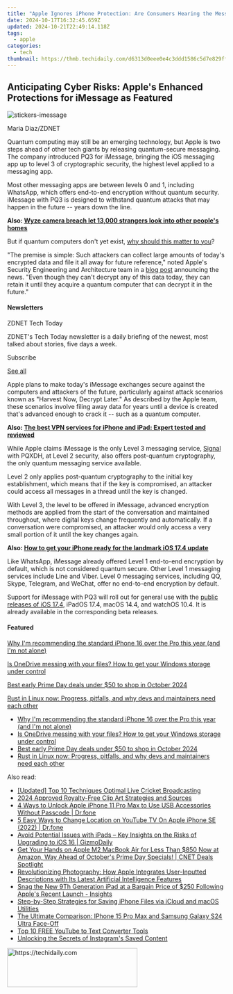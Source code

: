 ```yaml
---
title: "Apple Ignores iPhone Protection: Are Consumers Hearing the Message?"
date: 2024-10-17T16:32:45.659Z
updated: 2024-10-21T22:49:14.118Z
tags:
  - apple
categories:
  - tech
thumbnail: https://thmb.techidaily.com/d6313d0eee0e4c3ddd1586c5d7e829ff31ae93664a6546275ff549ce8b039784.jpg
---
```


## Anticipating Cyber Risks: Apple's Enhanced Protections for iMessage as Featured

![stickers-imessage](https://www.zdnet.com/a/img/resize/22017a62943b84f65671e3ca4d85a049562c59b4/2023/11/20/ae08d1e9-ceef-4e0e-bc09-f16555bc15f1/stickers-imessage.jpg?auto=webp&width=1280)

Maria Diaz/ZDNET

Quantum computing may still be an emerging technology, but Apple is two steps ahead of other tech giants by releasing quantum-secure messaging. The company introduced PQ3 for iMessage, bringing the iOS messaging app up to level 3 of cryptographic security, the highest level applied to a messaging app. 

Most other messaging apps are between levels 0 and 1, including WhatsApp, which offers end-to-end encryption without quantum security. iMessage with PQ3 is designed to withstand quantum attacks that may happen in the future -- years down the line. 

**Also: [Wyze camera breach let 13,000 strangers look into other people's homes](https://www.zdnet.com/home-and-office/smart-home/wyze-camera-breach-let-13000-strangers-view-other-peoples-homes/)**

But if quantum computers don't yet exist, [why should this matter to you](https://www.zdnet.com/article/61-of-firms-worry-they-are-unprepared-for-security-risks-in-quantum-era/)? 

"The premise is simple: Such attackers can collect large amounts of today's encrypted data and file it all away for future reference," noted Apple's Security Engineering and Architecture team in a [blog post](https://security.apple.com/blog/imessage-pq3/) announcing the news. "Even though they can't decrypt any of this data today, they can retain it until they acquire a quantum computer that can decrypt it in the future." 

#### Newsletters

ZDNET Tech Today

ZDNET's Tech Today newsletter is a daily briefing of the newest, most talked about stories, five days a week.

 Subscribe

[See all](https://www.zdnet.com/newsletters/)

Apple plans to make today's iMessage exchanges secure against the computers and attackers of the future, particularly against attack scenarios known as "Harvest Now, Decrypt Later." As described by the Apple team, these scenarios involve filing away data for years until a device is created that's advanced enough to crack it -- such as a quantum computer.

**Also: [The best VPN services for iPhone and iPad: Expert tested and reviewed](https://www.zdnet.com/article/best-iphone-vpn/)**

While Apple claims iMessage is the only Level 3 messaging service, [Signal](https://signal.org/#signal) with PQXDH, at Level 2 security, also offers post-quantum cryptography, the only quantum messaging service available. 

Level 2 only applies post-quantum cryptography to the initial key establishment, which means that if the key is compromised, an attacker could access all messages in a thread until the key is changed. 

With Level 3, the level to be offered in iMessage, advanced encryption methods are applied from the start of the conversation and maintained throughout, where digital keys change frequently and automatically. If a conversation were compromised, an attacker would only access a very small portion of it until the key changes again.

**Also: [How to get your iPhone ready for the landmark iOS 17.4 update](https://www.zdnet.com/article/how-to-get-your-iphone-ready-for-the-landmark-ios-17-4-update/)**

Like WhatsApp, iMessage already offered Level 1 end-to-end encryption by default, which is not considered quantum secure. Other Level 1 messaging services include Line and Viber. Level 0 messaging services, including QQ, Skype, Telegram, and WeChat, offer no end-to-end encryption by default. 

Support for iMessage with PQ3 will roll out for general use with the [public releases of iOS 17.4](https://www.zdnet.com/article/how-to-get-your-iphone-ready-for-the-landmark-ios-17-4-update/), iPadOS 17.4, macOS 14.4, and watchOS 10.4\. It is already available in the corresponding beta releases.

#### Featured

[Why I'm recommending the standard iPhone 16 over the Pro this year (and I'm not alone)](https://www.zdnet.com/article/why-im-recommending-the-standard-iphone-16-over-the-pro-this-year-and-im-not-alone/ "Why I'm recommending the standard iPhone 16 over the Pro this year (and I'm not alone)")

[Is OneDrive messing with your files? How to get your Windows storage under control](https://www.zdnet.com/article/is-onedrive-messing-with-your-files-how-to-get-your-windows-storage-under-control/ "Is OneDrive messing with your files? How to get your Windows storage under control")

[Best early Prime Day deals under $50 to shop in October 2024](https://www.zdnet.com/article/best-early-prime-day-deals-under-50/ "Best early Prime Day deals under $50 to shop in October 2024")

[Rust in Linux now: Progress, pitfalls, and why devs and maintainers need each other](https://www.zdnet.com/article/rust-in-linux-now-progress-pitfalls-and-why-devs-and-maintainers-need-each-other/ "Rust in Linux now: Progress, pitfalls, and why devs and maintainers need each other")

* [Why I'm recommending the standard iPhone 16 over the Pro this year (and I'm not alone)](https://www.zdnet.com/article/why-im-recommending-the-standard-iphone-16-over-the-pro-this-year-and-im-not-alone/ "Why I'm recommending the standard iPhone 16 over the Pro this year (and I'm not alone)")
* [Is OneDrive messing with your files? How to get your Windows storage under control](https://www.zdnet.com/article/is-onedrive-messing-with-your-files-how-to-get-your-windows-storage-under-control/ "Is OneDrive messing with your files? How to get your Windows storage under control")
* [Best early Prime Day deals under $50 to shop in October 2024](https://www.zdnet.com/article/best-early-prime-day-deals-under-50/ "Best early Prime Day deals under $50 to shop in October 2024")
* [Rust in Linux now: Progress, pitfalls, and why devs and maintainers need each other](https://www.zdnet.com/article/rust-in-linux-now-progress-pitfalls-and-why-devs-and-maintainers-need-each-other/ "Rust in Linux now: Progress, pitfalls, and why devs and maintainers need each other")

<ins class="adsbygoogle"
     style="display:block"
     data-ad-format="autorelaxed"
     data-ad-client="ca-pub-7571918770474297"
     data-ad-slot="1223367746"></ins>

<ins class="adsbygoogle"
     style="display:block"
     data-ad-client="ca-pub-7571918770474297"
     data-ad-slot="8358498916"
     data-ad-format="auto"
     data-full-width-responsive="true"></ins>

<span class="atpl-alsoreadstyle">Also read:</span>
<div><ul>
<li><a href="https://some-approaches.techidaily.com/updated-top-10-techniques-optimal-live-cricket-broadcasting/"><u>[Updated] Top 10 Techniques Optimal Live Cricket Broadcasting</u></a></li>
<li><a href="https://fox-friendly.techidaily.com/2024-approved-royalty-free-clip-art-strategies-and-sources/"><u>2024 Approved Royalty-Free Clip Art Strategies and Sources</u></a></li>
<li><a href="https://iphone-unlock.techidaily.com/4-ways-to-unlock-apple-iphone-11-pro-max-to-use-usb-accessories-without-passcode-drfone-by-drfone-ios/"><u>4 Ways to Unlock Apple iPhone 11 Pro Max to Use USB Accessories Without Passcode | Dr.fone</u></a></li>
<li><a href="https://location-fake.techidaily.com/5-easy-ways-to-change-location-on-youtube-tv-on-apple-iphone-se-2022-drfone-by-drfone-virtual-ios/"><u>5 Easy Ways to Change Location on YouTube TV On Apple iPhone SE (2022) | Dr.fone</u></a></li>
<li><a href="https://tech-haven.techidaily.com/avoid-potential-issues-with-ipads-key-insights-on-the-risks-of-upgrading-to-ios-16-gizmodaily/"><u>Avoid Potential Issues with iPads – Key Insights on the Risks of Upgrading to iOS 16 | GizmoDaily</u></a></li>
<li><a href="https://tech-haven.techidaily.com/get-your-hands-on-apple-m2-macbook-air-for-less-than-850-now-at-amazon-way-ahead-of-octobers-prime-day-specials-cnet-deals-spotlight/"><u>Get Your Hands on Apple M2 MacBook Air for Less Than $850 Now at Amazon, Way Ahead of October's Prime Day Specials! | CNET Deals Spotlight</u></a></li>
<li><a href="https://tech-haven.techidaily.com/revolutionizing-photography-how-apple-integrates-user-inputted-descriptions-with-its-latest-artificial-intelligence-features/"><u>Revolutionizing Photography: How Apple Integrates User-Inputted Descriptions with Its Latest Artificial Intelligence Features</u></a></li>
<li><a href="https://tech-haven.techidaily.com/snag-the-new-9th-generation-ipad-at-a-bargain-price-of-250-following-apples-recent-launch-insights/"><u>Snag the New 9Th Generation iPad at a Bargain Price of $250 Following Apple's Recent Launch - Insights</u></a></li>
<li><a href="https://tech-haven.techidaily.com/step-by-step-strategies-for-saving-iphone-files-via-icloud-and-macos-utilities/"><u>Step-by-Step Strategies for Saving iPhone Files via iCloud and macOS Utilities</u></a></li>
<li><a href="https://techno-recovery.techidaily.com/the-ultimate-comparison-iphone-15-pro-max-and-samsung-galaxy-s24-ultra-face-off/"><u>The Ultimate Comparison: IPhone 15 Pro Max and Samsung Galaxy S24 Ultra Face-Off</u></a></li>
<li><a href="https://youtube-docs.techidaily.com/0-free-youtube-to-text-converter-tools/"><u>Top 10 FREE YouTube to Text Converter Tools</u></a></li>
<li><a href="https://instagram-clips.techidaily.com/unlocking-the-secrets-of-instagrams-saved-content/"><u>Unlocking the Secrets of Instagram's Saved Content</u></a></li>
</ul></div>

<!-- affiliate ads begin -->
<a href="https://laganoo.pxf.io/c/5597632/1521325/16446" target="_top" id="1521325">
  <img src="//a.impactradius-go.com/display-ad/16446-1521325" border="0" alt="https://techidaily.com" width="300" height="90"/>
</a>
<img height="0" width="0" src="https://laganoo.pxf.io/i/5597632/1521325/16446" style="position:absolute;visibility:hidden;" border="0" />
<!-- affiliate ads end -->

